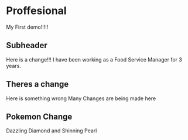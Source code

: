 # Proffesional

My First demo!!!!!

## Subheader

Here is a change!!!
I have been working as a Food Service Manager for 3 years.

## Theres a change

Here is something wrong
Many Changes are being made here

## Pokemon Change

Dazzling Diamond and Shinning Pearl
